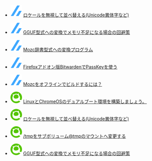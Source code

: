 <!--[START github.com/ikawaha/feedsnippet]--><!--[2024-11-13T01:12:26Z]-->
* ![](./icon/zenn.svg) [ロケールを無視して並べ替える(Unicode異体字など)](https://zenn.dev/phoepsilonix/articles/binary-sort-and-locale)
* ![](./icon/zenn.svg) [GGUF型式への変換でメモリ不足になる場合の回避策](https://zenn.dev/phoepsilonix/articles/out-of-memory)
* ![](./icon/zenn.svg) [Mozc辞書型式への変換プログラム](https://zenn.dev/phoepsilonix/articles/dict-to-mozc)
* ![](./icon/zenn.svg) [Firefoxアドオン版BitwardenでPassKeyを使う](https://zenn.dev/phoepsilonix/articles/passkey_and_bitwarden)
* ![](./icon/zenn.svg) [Mozcをオフラインでビルドするには？](https://zenn.dev/phoepsilonix/articles/mozc-offiline-build)

* ![](./icon/qiita.svg) [LinuxとChromeOSのデュアルブート環境を構築しましょう。](https://qiita.com/phoepsilonix/items/06160722bde299d996fe)
* ![](./icon/qiita.svg) [ロケールを無視して並べ替える(Unicode異体字など)](https://qiita.com/phoepsilonix/items/6cc1b033d25bd949275e)
* ![](./icon/qiita.svg) [/tmpをサブボリューム@tmpのマウントへ変更する](https://qiita.com/phoepsilonix/items/7cf15d47e02e44efb63e)
* ![](./icon/qiita.svg) [GGUF型式への変換でメモリ不足になる場合の回避策](https://qiita.com/phoepsilonix/items/2d5014d044f387710a77)
<!--[END github.com/ikawaha/feedsnippet]-->
